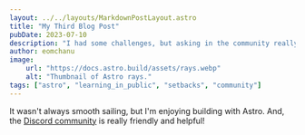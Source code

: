 ```yaml
---
layout: ../../layouts/MarkdownPostLayout.astro
title: "My Third Blog Post"
pubDate: 2023-07-10
description: "I had some challenges, but asking in the community really helped!"
author: eomchanu
image:
    url: "https://docs.astro.build/assets/rays.webp"
    alt: "Thumbnail of Astro rays."
tags: ["astro", "learning_in_public", "setbacks", "community"]
---
```


It wasn't always smooth sailing, but I'm enjoying building with Astro. And, the [Discord community](https://astro.build/chat) is really friendly and helpful!